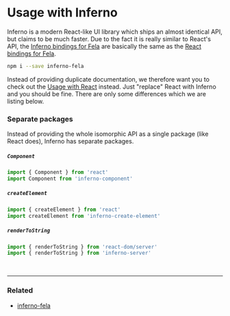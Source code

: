 # Usage with Inferno

Inferno is a modern React-like UI library which ships an almost identical API, but claims to be much faster.
Due to the fact it is really similar to React's API, the [Inferno bindings for Fela](https://github.com/rofrischmann/inferno-fela) are basically the same as the [React bindings for Fela](https://github.com/rofrischmann/fela/tree/master/packages/react-fela).

```sh
npm i --save inferno-fela
```

Instead of providing duplicate documentation, we therefore want you to check out the [Usage with React](UsageWithReact.md) instead. Just "replace" React with Inferno and you should be fine. There are only some differences which we are listing below.

### Separate packages

Instead of providing the whole isomorphic API as a single package (like React does), Inferno has separate packages.

##### `Component`
```javascript
import { Component } from 'react'
import Component from 'inferno-component'
```

##### `createElement`
```javascript
import { createElement } from 'react'
import createElement from 'inferno-create-element'
```

##### `renderToString`
```javascript
import { renderToString } from 'react-dom/server'
import { renderToString } from 'inferno-server'
```


<br>

---

### Related
* [inferno-fela](https://github.com/rofrischmann/inferno-fela)
